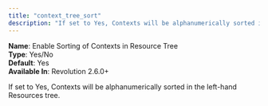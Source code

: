 ```yaml
---
title: "context_tree_sort"
description: "If set to Yes, Contexts will be alphanumerically sorted in the left-hand Resources tree"
---
```


**Name**: Enable Sorting of Contexts in Resource Tree  
**Type**: Yes/No  
**Default**: Yes  
**Available In**: Revolution 2.6.0+

If set to Yes, Contexts will be alphanumerically sorted in the left-hand Resources tree.